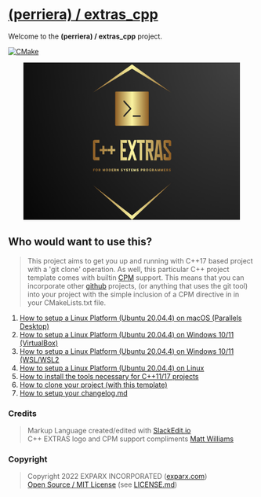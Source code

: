 # [(perriera) / extras_cpp](https://github.com/perriera/extras_cpp)

Welcome to the **(perriera) / extras_cpp** project.

[![CMake](https://github.com/mattcoding4days/extras/actions/workflows/cmake.yml/badge.svg?branch=dev)](https://github.com/mattcoding4days/extras/actions/workflows/cmake.yml)

<div align="center">
  <img width="442" height="320" src="assets/extras.png">
  <br>
</div>

## Who would want to use this?

> This project aims to get you up and running with C++17 based project with a 'git clone' operation. As well, this particular C++ project template comes with builtin [CPM](https://github.com/cpm-cmake/CPM.cmake) support. This means that you can incorporate other [github](https://github.com) projects, (or anything that uses the git tool) into your project with the simple inclusion of a CPM directive in in your CMakeLists.txt file.

 1. [How to setup a Linux Platform (Ubuntu 20.04.4) on macOS (Parallels Desktop)](https://github.com/perriera/extras_cpp/blob/dev/docs/MAC.md)
 2. [How to setup a Linux Platform (Ubuntu 20.04.4) on Windows 10/11 (VirtualBox)](https://github.com/perriera/extras_cpp/blob/dev/docs/VIRTUALBOX.md)
 3. [How to setup a Linux Platform (Ubuntu 20.04.4) on Windows 10/11 (WSL/WSL2](https://github.com/perriera/extras_cpp/blob/dev/docs/WSLWSL2.md)
 4. [How to setup a Linux Platform (Ubuntu 20.04.4) on Linux](https://github.com/perriera/extras_cpp/blob/dev/docs/LINUX.md)
 5. [How to install the tools necessary for C++11/17 projects](https://github.com/perriera/extras_cpp/blob/dev/docs/INSTALL.md)
 6. [How to clone your project (with this template)](https://github.com/perriera/extras_cpp/blob/dev/docs/CLONE.md)
 7. [How to setup your changelog.md](https://github.com/perriera/extras_cpp/blob/dev/docs/CHANGELOG.md)

### Credits
> Markup Language created/edited with [SlackEdit.io](https://stackedit.io/app#)<br/>
> C++ EXTRAS logo and CPM support compliments [Matt Williams](https://github.com/mattcoding4days/cmake-starter#)<br/>

### Copyright
> Copyright 2022 EXPARX INCORPORATED ([exparx.com](https://www.exparx.com/))<br/>
> [Open Source / MIT License](https://opensource.org/licenses/MIT) (see [LICENSE.md](https://github.com/perriera/extras_cpp/blob/dev/LICENSE.md))<br/>

